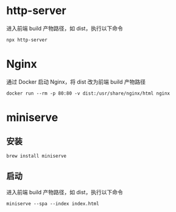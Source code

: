 # http-server
进入前端 build 产物路径，如 dist，执行以下命令
```
npx http-server
```

# Nginx
通过 Docker 启动 Nginx，将 dist 改为前端 build 产物路径
```
docker run --rm -p 80:80 -v dist:/usr/share/nginx/html nginx
```
# miniserve
## 安装
```
brew install miniserve
```
## 启动
进入前端 build 产物路径，如 dist，执行以下命令
```
miniserve --spa --index index.html
```
